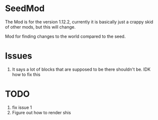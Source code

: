 # SeedMod

The Mod is for the version 1.12.2, 
currently 
it is basically just a crappy skid of other mods,
but this will change.

Mod for finding changes to the world compared to the seed.

# Issues
1. It says a lot of blocks that are supposed to be there shouldn't be. IDK how to fix this

# TODO
1. fix issue 1
2. Figure out how to render shis
